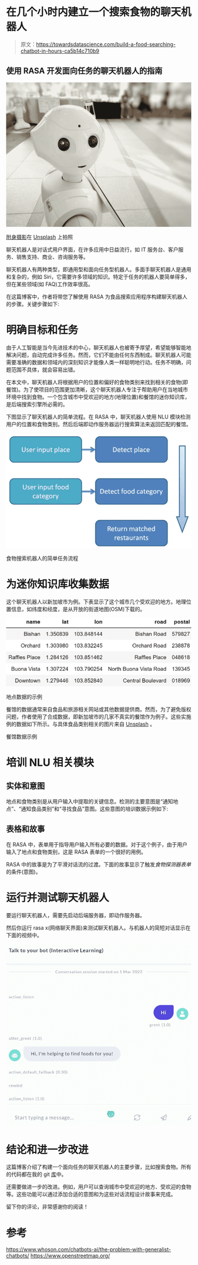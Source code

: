 # 在几个小时内建立一个搜索食物的聊天机器人

> 原文：<https://towardsdatascience.com/build-a-food-searching-chatbot-in-hours-ca5b14c710b9>

## 使用 RASA 开发面向任务的聊天机器人的指南

![](img/a86d698be56eedd2342612f66aa0e583.png)

[附身摄影](https://unsplash.com/@possessedphotography?utm_source=medium&utm_medium=referral)在 [Unsplash](https://unsplash.com?utm_source=medium&utm_medium=referral) 上拍照

聊天机器人是对话式用户界面，在许多应用中日益流行，如 IT 服务台、客户服务、销售支持、商业、咨询服务等。

聊天机器人有两种类型，即通用型和面向任务型机器人。多面手聊天机器人是通用和复杂的，例如 Siri，它需要许多领域的知识。特定于任务的机器人要简单得多，但在某些领域(如 FAQ)工作效率很高。

在这篇博客中，作者将带您了解使用 RASA 为食品搜索应用程序构建聊天机器人的步骤。关键步骤如下:

# 明确目标和任务

由于人工智能是当今先进技术的中心，聊天机器人也被寄予厚望，希望能够智能地解决问题，自动完成许多任务。然而，它们不能由任何东西制成。聊天机器人可能需要准确的数据和领域内的深刻知识才能像人类一样聪明地行动。任务不明确，问题范围不具体，就会容易出错。

在本文中，聊天机器人将根据用户的位置和偏好的食物类别来找到相关的食物(即餐馆)。为了使项目的范围更加清晰，这个聊天机器人专注于帮助用户在当地城市环境中找到食物。一个包含城市中受欢迎的地方(地理位置)和餐馆的迷你知识库，是后端搜索引擎所必需的。

下图显示了聊天机器人的简单流程。在 RASA 中，聊天机器人使用 NLU 模块检测用户的位置和食物类别。然后后端即动作服务器运行搜索算法来返回匹配的餐馆。

![](img/cce5711ec9a6e1524c695e7bcb5be9a1.png)

食物搜索机器人的简单任务流程

# 为迷你知识库收集数据

这个聊天机器人以新加坡市为例。下表显示了这个城市几个受欢迎的地方。地理位置信息，如纬度和经度，是从开放的街道地图(OSM)下载的。

![](img/92120c2df5fa1d17bb93f5497edbfacc.png)

地点数据的示例

餐馆的数据通常来自食品和旅游相关网站或其他数据提供商。然而，为了避免版权问题，作者使用了合成数据，即新加坡市的几家不真实的餐馆作为例子。这些实施例的数据如下所示。与具体食品类别相关的图片来自 [Unsplash](https://unsplash.com?utm_source=medium&utm_medium=referral) 。

餐馆数据示例

# 培训 NLU 相关模块

## 实体和意图

地点和食物类别是从用户输入中提取的关键信息。检测的主要意图是“通知地点”、“通知食品类别”和“寻找食品”意图。这些意图的培训数据示例如下:

## 表格和故事

在 RASA 中，表单用于指导用户输入所有必要的数据。对于这个例子，由于用户输入了地点和食物类别，这是 RASA 表单的一个很好的用例。

RASA 中的故事是为了平滑对话流的过渡。下面的故事显示了触发*食物探测器表单*的条件(意图)。

# 运行并测试聊天机器人

要运行聊天机器人，需要先启动后端服务器，即动作服务器。

然后你运行 rasa x(网络聊天界面)来测试聊天机器人。与机器人的简短对话显示在下面的视频中。

![](img/d211536d982db8e562a9f4aa9cc9043a.png)

# 结论和进一步改进

这篇博客介绍了构建一个面向任务的聊天机器人的主要步骤，比如搜索食物。所有的代码都在我的 git [库](https://github.com/steveyx/restaurants-bot)中。

还需要做进一步的改进。例如，用户可以查询城市中受欢迎的地方、受欢迎的食物等。这些功能可以通过添加合适的意图和为这些对话流程设计故事来完成。

留下你的评论，非常感谢你的阅读！

# 参考

<https://www.whoson.com/chatbots-ai/the-problem-with-generalist-chatbots/>  <https://www.openstreetmap.org/> 